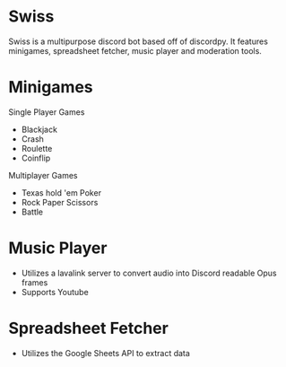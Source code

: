 # Swiss

Swiss is a multipurpose discord bot based off of discordpy. It features minigames, spreadsheet fetcher, music player and moderation tools.

# Minigames
Single Player Games
- Blackjack
- Crash
- Roulette
- Coinflip

Multiplayer Games
- Texas hold 'em Poker
- Rock Paper Scissors
- Battle

# Music Player
- Utilizes a lavalink server to convert audio into Discord readable Opus frames
- Supports Youtube

# Spreadsheet Fetcher
- Utilizes the Google Sheets API to extract data
